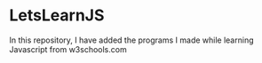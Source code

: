 # LetsLearnJS
In this repository, I have added the programs I made while learning Javascript from w3schools.com
